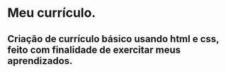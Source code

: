 # Meu currículo.

## Criação de currículo básico usando html e css, feito com finalidade de exercitar meus aprendizados.
